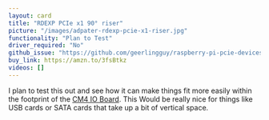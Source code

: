 ```yaml
---
layout: card
title: "RDEXP PCIe x1 90° riser"
picture: "/images/adpater-rdexp-pcie-x1-riser.jpg"
functionality: "Plan to Test"
driver_required: "No"
github_issue: "https://github.com/geerlingguy/raspberry-pi-pcie-devices/issues/186"
buy_link: https://amzn.to/3fsBtkz
videos: []
---
```

I plan to test this out and see how it can make things fit more easily within the footprint of the [CM4 IO Board](https://www.raspberrypi.org/products/compute-module-4-io-board/). This Would be really nice for things like USB cards or SATA cards that take up a bit of vertical space.
